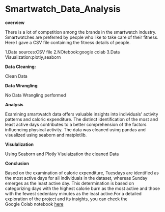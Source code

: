# Smartwatch_Data_Analysis


**overview**

There is a lot of competition among the brands in the smartwatch industry. Smartwatches are preferred by people who like to take care of their fitness. Here I gave a CSV file containing the fitness details of people.


1.Data sources:CSV file
2.NOtebook:google colab
3.Data Visualization:plotly,seaborn


**Data Cleaning:**

Clean Data

**Data Wrangling**

No Data Wrangling performed

**Analysis**

Examining smartwatch data offers valuable insights into individuals' activity patterns and caloric expenditure. The distinct identification of the most and least active days contributes to a better comprehension of the factors influencing physical activity. The data was cleaned using pandas and visualized using seaborn and matplotlib.

**Visulalization**

Using Seaborn and Plotly Visulaization the cleaned Data

**Conclusion**

Based on the examination of calorie expenditure, Tuesdays are identified as the most active days for all individuals in the dataset, whereas Sunday emerges as the least active day. This determination is based on categorizing days with the highest calorie burn as the most active and those with the fewest sedentary minutes as the least active.For a detailed exploration of the project and its insights, you can check the Google Colab notebook [here](https://colab.research.google.com/drive/1ySuK_g5KRXdqvoQcoXmfxet_vYHMhv1N?usp=sharing)

















